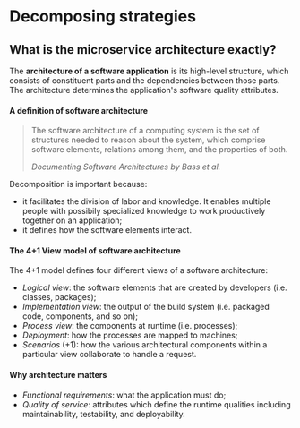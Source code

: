 # Decomposing strategies

## What is the microservice architecture exactly?

The **architecture of a software application** is its high-level structure, which consists of constituent parts and the dependencies between those parts.
The architecture determines the application's software quality attributes.

#### A definition of software architecture

> The software architecture of a computing system is the set of structures needed to reason about the system,
> which comprise software elements, relations among them, and the properties of both.
> 
> *Documenting Software Architectures by Bass et al.*

Decomposition is important because:
- it facilitates the division of labor and knowledge. It enables multiple people with possibily specialized knowledge to work productively together on an application;
- it defines how the software elements interact.

#### The 4+1 View model of software architecture

The 4+1 model defines four different views of a software architecture:
- *Logical view*: the software elements that are created by developers (i.e. classes, packages);
- *Implementation view*: the output of the build system (i.e. packaged code, components, and so on);
- *Process view*: the components at runtime (i.e. processes);
- *Deployment*: how the processes are mapped to machines;
- *Scenarios* (+1): how the various architectural components within a particular view collaborate to handle a request.

#### Why architecture matters

- *Functional requirements*: what the application must do;
- *Quality of service*: attributes which define the runtime qualities including maintainability, testability, and deployability.

